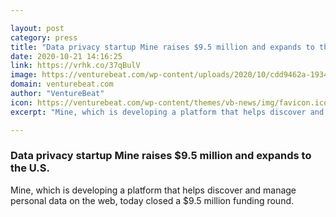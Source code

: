 ```yaml
---

layout: post
category: press
title: "Data privacy startup Mine raises $9.5 million and expands to the U.S."
date: 2020-10-21 14:16:25
link: https://vrhk.co/37qBulV
image: https://venturebeat.com/wp-content/uploads/2020/10/cdd9462a-1934-4a86-a211-aeac10d5c4ca-e1602573941710.png?w=1200&strip=all
domain: venturebeat.com
author: "VentureBeat"
icon: https://venturebeat.com/wp-content/themes/vb-news/img/favicon.ico
excerpt: "Mine, which is developing a platform that helps discover and manage personal data on the web, today closed a $9.5 million funding round."

---
```


### Data privacy startup Mine raises $9.5 million and expands to the U.S.

Mine, which is developing a platform that helps discover and manage personal data on the web, today closed a $9.5 million funding round.